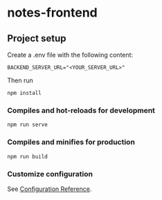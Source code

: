 # notes-frontend

## Project setup
Create a .env file with the following content:
```
BACKEND_SERVER_URL="<YOUR_SERVER_URL>"
```
Then run
```
npm install
```

### Compiles and hot-reloads for development
```
npm run serve
```

### Compiles and minifies for production
```
npm run build
```

### Customize configuration
See [Configuration Reference](https://cli.vuejs.org/config/).

